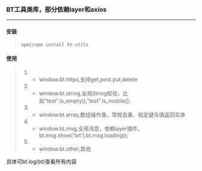 ### BT工具类库，部分依赖layer和axios
****
#### 安装
>     npm|cnpm install bt-utils
#### 使用
> 1. * window.bt.https,支持get,post.put,delete<br>
> 2. * window.bt.string,全局String校验，比如"test".is_empty(),"test".is_mobile();<br>
> 3. * window.bt.array,数组操作类，常规去重、指定键与值返回实体<br>
> 4. * window.bt.msg,全局消息，依赖layer插件，bt.msg.show('txt'),bt.msg.loading();<br>
> 5. * window.bt.other,其他

具体可bt.log(bt)查看所有内容
